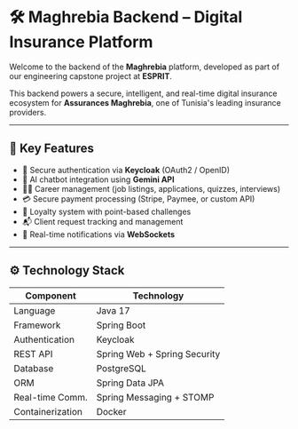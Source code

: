 # 🛠️ Maghrebia Backend – Digital Insurance Platform

Welcome to the backend of the **Maghrebia** platform, developed as part of our engineering capstone project at **ESPRIT**.

This backend powers a secure, intelligent, and real-time digital insurance ecosystem for **Assurances Maghrebia**, one of Tunisia's leading insurance providers.

---

## 🧩 Key Features

- 🔐 Secure authentication via **Keycloak** (OAuth2 / OpenID)
- 🤖 AI chatbot integration using **Gemini API**
- 🧑‍💼 Career management (job listings, applications, quizzes, interviews)
- 💳 Secure payment processing (Stripe, Paymee, or custom API)
- 🎁 Loyalty system with point-based challenges
- 📬 Client request tracking and management
- 🔔 Real-time notifications via **WebSockets**

---

## ⚙️ Technology Stack

| Component         | Technology                     |
|------------------|---------------------------------|
| Language          | Java 17                         |
| Framework         | Spring Boot                     |
| Authentication    | Keycloak                        |
| REST API          | Spring Web + Spring Security    |
| Database          | PostgreSQL                      |
| ORM               | Spring Data JPA                 |
| Real-time Comm.   | Spring Messaging + STOMP        |
| Containerization  | Docker                          |

